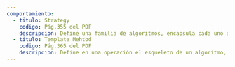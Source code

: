 ```yaml
---
comportamiento:
  - titulo: Strategy
    codigo: Pág.355 del PDF
    descripcion: Define una familia de algoritmos, encapsula cada uno de ellos y los hace intercambiables. Permite que un algoritmo varie independientemente de los clientes que lo usan.
  - titulo: Template Mehtod
    codigo: Pág.365 del PDF
    descripcion: Define en una operación el esqueleto de un algoritmo, delegando en las subclases algunos de sus pasos. Permite que las subclases redefinan ciertos pasos de un algoritmo sin cambiar su estructura
---
```

